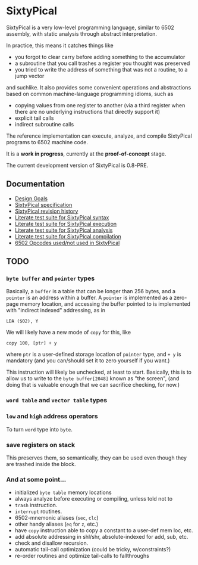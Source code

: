 SixtyPical
==========

SixtyPical is a very low-level programming language, similar to 6502 assembly,
with static analysis through abstract interpretation.

In practice, this means it catches things like

*   you forgot to clear carry before adding something to the accumulator
*   a subroutine that you call trashes a register you thought was preserved
*   you tried to write the address of something that was not a routine, to
    a jump vector

and suchlike.  It also provides some convenient operations and abstractions
based on common machine-language programming idioms, such as

*   copying values from one register to another (via a third register when
    there are no underlying instructions that directly support it)
*   explicit tail calls
*   indirect subroutine calls

The reference implementation can execute, analyze, and compile SixtyPical
programs to 6502 machine code.

It is a **work in progress**, currently at the **proof-of-concept** stage.

The current development version of SixtyPical is 0.8-PRE.

Documentation
-------------

*   [Design Goals](doc/Design%20Goals.md)
*   [SixtyPical specification](doc/SixtyPical.md)
*   [SixtyPical revision history](HISTORY.md)
*   [Literate test suite for SixtyPical syntax](tests/SixtyPical%20Syntax.md)
*   [Literate test suite for SixtyPical execution](tests/SixtyPical%20Execution.md)
*   [Literate test suite for SixtyPical analysis](tests/SixtyPical%20Analysis.md)
*   [Literate test suite for SixtyPical compilation](tests/SixtyPical%20Compilation.md)
*   [6502 Opcodes used/not used in SixtyPical](doc/6502%20Opcodes.md)

TODO
----

### `byte buffer` and `pointer` types

Basically, a `buffer` is a table that can
be longer than 256 bytes, and a `pointer` is an address within a buffer.
A `pointer` is implemented as a zero-page memory location, and accessing the
buffer pointed to is implemented with "indirect indexed" addressing, as in

    LDA ($02), Y

We will likely have a new mode of `copy` for this, like

    copy 100, [ptr] + y

where `ptr` is a user-defined storage location of `pointer` type, and `+ y`
is mandatory (and you can/should set it to zero yourself if you want.)

This instruction will likely be unchecked, at least to start.  Basically,
this is to allow us to write to the `byte buffer[2048]` known as "the screen",
(and doing that is valuable enough that we can sacrifice checking, for now.)

### `word table` and `vector table` types

### `low` and `high` address operators

To turn `word` type into `byte`.

### save registers on stack

This preserves them, so semantically, they can be used even though they
are trashed inside the block.

### And at some point...

*   initialized `byte table` memory locations
*   always analyze before executing or compiling, unless told not to
*   `trash` instruction.
*   `interrupt` routines.
*   6502-mnemonic aliases (`sec`, `clc`)
*   other handy aliases (`eq` for `z`, etc.)
*   have `copy` instruction able to copy a constant to a user-def mem loc, etc.
*   add absolute addressing in shl/shr, absolute-indexed for add, sub, etc.
*   check and disallow recursion.
*   automatic tail-call optimization (could be tricky, w/constraints?)
*   re-order routines and optimize tail-calls to fallthroughs

